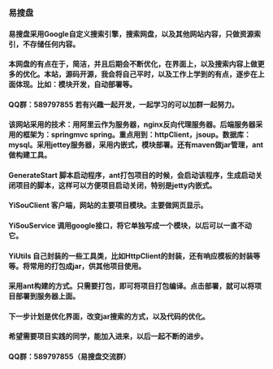 ### 易搜盘

#### 易搜盘采用Google自定义搜索引擎，搜索网盘，以及其他网站内容，只做资源索引，不存储任何内容。

#### 本网盘的有点在于，简洁，并且后期会不断优化，在界面上，以及搜索内容上做更多的优化。本站，源码开源，我会将自己平时，以及工作上学到的有点，逐步在上面体现。比如：模块开发，自动部署等。
#### QQ群：589797855 若有兴趣一起开发，一起学习的可以加群一起努力。


#### 该网站采用的技术：用阿里云作为服务器，nginx反向代理服务器。后端服务器采用的框架为：springmvc spring。重点用到：httpClient，jsoup。数据库：mysql。采用jettey服务器，采用内嵌式，模块部署。还有maven做jar管理，ant做构建工具。

#### GenerateStart 脚本启动程序，ant打包项目的时候，会启动该程序，生成启动关闭项目的脚本，这样可以方便项目启动关闭，特别是jetty内嵌式。
#### YiSouClient 客户端，网站的主要项目模块。主要做网页显示。
#### YiSouService 调用google接口，将它单独写成一个模块，以后可以一直不动它。
#### YiUtils 自己封装的一些工具类，比如HttpClient的封装，还有响应模板的封装等等。将常用的打包成jar，供其他项目使用。


#### 采用ant构建的方式。只需要打包，即可将项目打包编译。点击部署，就可以将项目部署到服务器上面。

#### 下一步计划是优化界面，改变jar搜索的方式，以及代码的优化。

#### 希望需要项目实践的同学，能加入进来，以后一起不断的进步。

#### QQ群：589797855（易搜盘交流群）